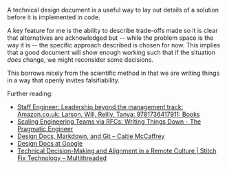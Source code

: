 A technical design document is a useful way to lay out details of a solution before it is implemented in code.

A key feature for me is the ability to describe trade-offs made so it is clear that alternatives are acknowledged but -- while the problem space is the way it is -- the specific approach described is chosen for now. This implies that a good document will show enough working such that if the situation _does_ change, we might reconsider some decisions.

This borrows nicely from the scientific method in that we are writing things in a way that openly invites falsifiability.

Further reading:

- [Staff Engineer: Leadership beyond the management track: Amazon.co.uk: Larson, Will, Reilly, Tanya: 9781736417911: Books](https://www.amazon.co.uk/Staff-Engineer-Leadership-beyond-management/dp/1736417916?crid=2AHUGDC49OTFS&keywords=staff+engineer&qid=1663684355&sprefix=staff+enginee%2Caps%2C115&sr=8-1&linkCode=ll1&tag=rossfenning-21&linkId=7811848d648e67d3dddb55d2b196f87e&language=en_GB&ref_=as_li_ss_tl)
- [Scaling Engineering Teams via RFCs: Writing Things Down - The Pragmatic Engineer](https://blog.pragmaticengineer.com/scaling-engineering-teams-via-writing-things-down-rfcs/)
- [Design Docs, Markdown, and Git – Caitie McCaffrey](https://caitiem.com/2020/03/29/design-docs-markdown-and-git/)
- [Design Docs at Google](https://www.industrialempathy.com/posts/design-docs-at-google/)
- [Technical Decision-Making and Alignment in a Remote Culture | Stitch Fix Technology – Multithreaded](https://multithreaded.stitchfix.com/blog/2020/12/07/remote-decision-making/)
